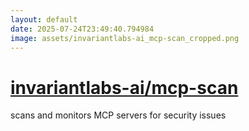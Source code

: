 ```yaml
---
layout: default
date: 2025-07-24T23:49:40.794984
image: assets/invariantlabs-ai_mcp-scan_cropped.png
---
```


# [invariantlabs-ai/mcp-scan](https://github.com/invariantlabs-ai/mcp-scan)

scans and monitors MCP servers for security issues
